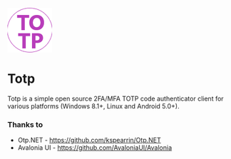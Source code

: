 ![Logo](./icon.png "Logo")
# Totp
Totp is a simple open source 2FA/MFA TOTP code authenticator client for various platforms (Windows 8.1+, Linux and Android 5.0+).

### Thanks to
- Otp.NET - https://github.com/kspearrin/Otp.NET
- Avalonia UI - https://github.com/AvaloniaUI/Avalonia
